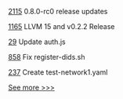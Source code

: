 
[2115](https://github.com/hyperledger/aries-cloudagent-python/pull/2115) 0.8.0-rc0 release updates

[1165](https://github.com/hyperledger/solang/pull/1165) LLVM 15 and v0.2.2 Release

[29](https://github.com/hyperledger-labs/nft-auction/pull/29) Update auth.js

[858](https://github.com/hyperledger-labs/business-partner-agent/pull/858) Fix register-dids.sh 

[237](https://github.com/hyperledger/caliper-benchmarks/pull/237) Create test-network1.yaml


[See more >>>](https://start-here.hyperledger.org/pull-requests)
